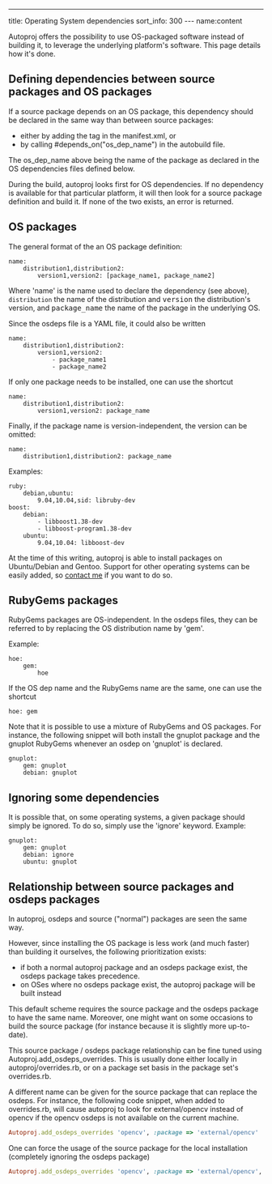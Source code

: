 ---
title: Operating System dependencies
sort_info: 300
--- name:content

Autoproj offers the possibility to use OS-packaged software instead of building
it, to leverage the underlying platform's software. This page details how it's
done.

Defining dependencies between source packages and OS packages
-------------------------------------------------------------

If a source package depends on an OS package, this dependency should be declared
in the same way than between  source packages:

 * either by adding the <depend package="os_dep_name" /> tag in the
   manifest.xml, or
 * by calling #depends_on("os_dep_name") in the autobuild file.

The os_dep_name above being the name of the package as declared in the OS
dependencies files defined below.

During the build, autoproj looks first for OS dependencies. If no dependency is
available for that particular platform, it will then look for a source package
definition and build it. If none of the two exists, an error is returned.

OS packages
-----------

The general format of the an OS package definition:

~~~~~~~~~~~~~~~~~~
name:
    distribution1,distribution2:
        version1,version2: [package_name1, package_name2]
~~~~~~~~~~~~~~~~~~

Where 'name' is the name used to declare the dependency (see above), `distribution`
the name of the distribution and <tt>version</tt> the
distribution's version, and <tt>package_name</tt> the name of the package in
the underlying OS.

Since the osdeps file is a YAML file, it could also be written

~~~~~~~~~~~~~~~~~~
name:
    distribution1,distribution2:
        version1,version2:
            - package_name1
            - package_name2
~~~~~~~~~~~~~~~~~~

If only one package needs to be installed, one can use the shortcut

~~~~~~~~~~~~~~~~~~
name:
    distribution1,distribution2:
        version1,version2: package_name
~~~~~~~~~~~~~~~~~~

Finally, if the package name is version-independent, the version can be omitted:


~~~~~~~~~~~~~~~~~~
name:
    distribution1,distribution2: package_name
~~~~~~~~~~~~~~~~~~

Examples:

~~~~~~~~~~~~~~~~~~
ruby:
    debian,ubuntu:
        9.04,10.04,sid: libruby-dev
boost:
    debian:
        - libboost1.38-dev
        - libboost-program1.38-dev
    ubuntu:
        9.04,10.04: libboost-dev
~~~~~~~~~~~~~~~~~~

At the time of this writing, autoproj is able to install packages on
Ubuntu/Debian and Gentoo. Support for other operating systems can be easily
added, so [contact me](http://github.com/doudou) if you want to do so.

RubyGems packages
-----------------

RubyGems packages are OS-independent. In the osdeps files, they can be referred
to by replacing the OS distribution name by 'gem'.

Example:

~~~~~~~~~~~~~~~~~~
hoe:
    gem:
        hoe
~~~~~~~~~~~~~~~~~~

If the OS dep name and the RubyGems name are the same, one can use the shortcut

~~~~~~~~~~~~~~~~~~
hoe: gem
~~~~~~~~~~~~~~~~~~

Note that it is possible to use a mixture of RubyGems and OS packages. For
instance, the following snippet will both install the gnuplot package and the
gnuplot RubyGems whenever an osdep on 'gnuplot' is declared.

~~~~~~~~~~~~~~~~~~
gnuplot:
    gem: gnuplot
    debian: gnuplot
~~~~~~~~~~~~~~~~~~

Ignoring some dependencies
--------------------------
It is possible that, on some operating systems, a given package should simply be
ignored. To do so, simply use the 'ignore' keyword. Example:

~~~~~~~~~~~~~~~~~~
gnuplot:
    gem: gnuplot
    debian: ignore
    ubuntu: gnuplot
~~~~~~~~~~~~~~~~~~


Relationship between source packages and osdeps packages
--------------------------------------------------------

In autoproj, osdeps and source ("normal") packages are seen the same way.

However, since installing the OS package is less work (and much faster) than
building it ourselves, the following prioritization exists:

 * if both a normal autoproj package and an osdeps package exist, the osdeps
   package takes precedence.
 * on OSes where no osdeps package exist, the autoproj package will be built
   instead

This default scheme requires the source package and the osdeps package to have
the same name. Moreover, one might want on some occasions to build the source
package (for instance because it is slightly more up-to-date).

This source package / osdeps package relationship can be fine tuned using
Autoproj.add_osdeps_overrides. This is usually done either locally in
autoproj/overrides.rb, or on a package set basis in the package set's
overrides.rb.

A different name can be given for the source package that can replace the
osdeps. For instance, the following code snippet, when added to overrides.rb,
will cause autoproj to look for external/opencv instead of opencv if the opencv
osdeps is not available on the current machine.

~~~ ruby
Autoproj.add_osdeps_overrides 'opencv', :package => 'external/opencv'
~~~

One can force the usage of the source package for the local installation
(completely ignoring the osdeps package)

~~~ ruby
Autoproj.add_osdeps_overrides 'opencv', :package => 'external/opencv', :force => true
~~~

